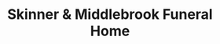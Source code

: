 ---
title: "Skinner & Middlebrook Funeral Home"
url: /mississauga/skinner-and-middlebrook-funeral-home/
shop: funeral directors
---